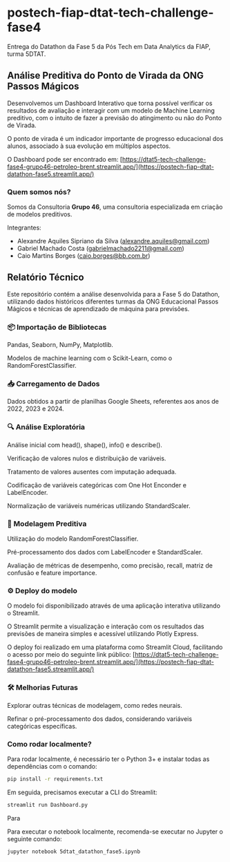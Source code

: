 # postech-fiap-dtat-tech-challenge-fase4

Entrega do Datathon da Fase 5 da Pós Tech em Data Analytics da FIAP, turma 5DTAT.

## Análise Preditiva do Ponto de Virada da ONG Passos Mágicos

Desenvolvemos um Dashboard Interativo que torna possível verificar os resultados de avaliação e interagir com um modelo de Machine Learning preditivo, com o intuito de fazer a previsão do atingimento ou não do Ponto de Virada.

O ponto de virada é um indicador importante de progresso educacional dos alunos, associado à sua evolução em múltiplos aspectos.

O Dashboard pode ser encontrado em: [https://dtat5-tech-challenge-fase4-grupo46-petroleo-brent.streamlit.app/](https://postech-fiap-dtat-datathon-fase5.streamlit.app/)

### Quem somos nós?

Somos da Consultoria **Grupo 46**, uma consultoria especializada em criação de modelos preditivos.

Integrantes:

- Alexandre Aquiles Sipriano da Silva (alexandre.aquiles@gmail.com)
- Gabriel Machado Costa (gabrielmachado2211@gmail.com)
- Caio Martins Borges (caio.borges@bb.com.br)

## Relatório Técnico

Este repositório contém a análise desenvolvida para a Fase 5 do Datathon, utilizando dados históricos diferentes turmas da ONG Educacional Passos Mágicos e técnicas de aprendizado de máquina para previsões.

### 📦 Importação de Bibliotecas

Pandas, Seaborn, NumPy, Matplotlib.

Modelos de machine learning com o Scikit-Learn, como o RandomForestClassifier.

### 📥 Carregamento de Dados

Dados obtidos a partir de planilhas Google Sheets, referentes aos anos de 2022, 2023 e 2024.

### 🔍 Análise Exploratória

Análise inicial com head(), shape(), info() e describe().

Verificação de valores nulos e distribuição de variáveis.

Tratamento de valores ausentes com imputação adequada.

Codificação de variáveis categóricas com One Hot Enconder e LabelEncoder.

Normalização de variáveis numéricas utilizando StandardScaler.

### 🧠 Modelagem Preditiva

Utilização do modelo RandomForestClassifier.

Pré-processamento dos dados com LabelEncoder e StandardScaler.

Avaliação de métricas de desempenho, como precisão, recall, matriz de confusão e feature importance.

### ⚙️ Deploy do modelo

O modelo foi disponibilizado através de uma aplicação interativa utilizando o Streamlit.

O Streamlit permite a visualização e interação com os resultados das previsões de maneira simples e acessível utilizando Plotly Express.

O deploy foi realizado em uma plataforma como Streamlit Cloud, facilitando o acesso por meio do seguinte link público: [https://dtat5-tech-challenge-fase4-grupo46-petroleo-brent.streamlit.app/](https://postech-fiap-dtat-datathon-fase5.streamlit.app/)


### 🛠️ Melhorias Futuras

Explorar outras técnicas de modelagem, como redes neurais.

Refinar o pré-processamento dos dados, considerando variáveis categóricas específicas.

### Como rodar localmente?

Para rodar localmente, é necessário ter o Python 3+ e instalar todas as dependências com o comando:

```sh
pip install -r requirements.txt
```

Em seguida, precisamos executar a CLI do Streamlit:

```sh
streamlit run Dashboard.py
```

Para 

Para executar o notebook localmente, recomenda-se executar no Jupyter o seguinte comando:

```sh
jupyter notebook 5dtat_datathon_fase5.ipynb
```
